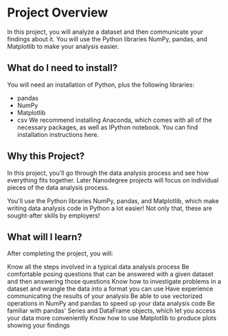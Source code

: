 # Project Overview
In this project, you will analyze a dataset and then communicate your findings about it. You will use the Python libraries NumPy, pandas, and Matplotlib to make your analysis easier.

## What do I need to install?
You will need an installation of Python, plus the following libraries:

* pandas
* NumPy
* Matplotlib
* csv
We recommend installing Anaconda, which comes with all of the necessary packages, as well as IPython notebook. You can find installation instructions here.

## Why this Project?
In this project, you'll go through the data analysis process and see how everything fits together. Later Nanodegree projects will focus on individual pieces of the data analysis process.

You'll use the Python libraries NumPy, pandas, and Matplotlib, which make writing data analysis code in Python a lot easier! Not only that, these are sought-after skills by employers!

## What will I learn?
After completing the project, you will:

Know all the steps involved in a typical data analysis process
Be comfortable posing questions that can be answered with a given dataset and then answering those questions
Know how to investigate problems in a dataset and wrangle the data into a format you can use
Have experience communicating the results of your analysis
Be able to use vectorized operations in NumPy and pandas to speed up your data analysis code
Be familiar with pandas' Series and DataFrame objects, which let you access your data more conveniently
Know how to use Matplotlib to produce plots showing your findings
